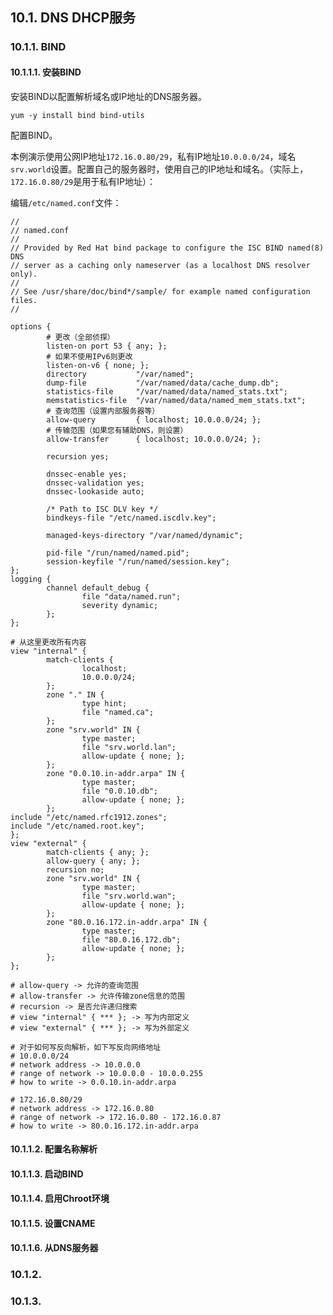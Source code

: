 ## 10.1. DNS DHCP服务

### 10.1.1. BIND

#### 10.1.1.1. 安装BIND

安装BIND以配置解析域名或IP地址的DNS服务器。

`yum -y install bind bind-utils`

配置BIND。

本例演示使用公网IP地址`172.16.0.80/29`，私有IP地址`10.0.0.0/24`，域名`srv.world`设置。配置自己的服务器时，使用自己的IP地址和域名。（实际上，`172.16.0.80/29`是用于私有IP地址）：

编辑`/etc/named.conf`文件：

```
//
// named.conf
//
// Provided by Red Hat bind package to configure the ISC BIND named(8) DNS
// server as a caching only nameserver (as a localhost DNS resolver only).
//
// See /usr/share/doc/bind*/sample/ for example named configuration files.
//

options {
        # 更改（全部侦探）
        listen-on port 53 { any; };
        # 如果不使用IPv6则更改
        listen-on-v6 { none; };
        directory           "/var/named";
        dump-file           "/var/named/data/cache_dump.db";
        statistics-file     "/var/named/data/named_stats.txt";
        memstatistics-file  "/var/named/data/named_mem_stats.txt";
        # 查询范围（设置内部服务器等）
        allow-query         { localhost; 10.0.0.0/24; };
        # 传输范围（如果您有辅助DNS，则设置）
        allow-transfer      { localhost; 10.0.0.0/24; };

        recursion yes;

        dnssec-enable yes;
        dnssec-validation yes;
        dnssec-lookaside auto;

        /* Path to ISC DLV key */
        bindkeys-file "/etc/named.iscdlv.key";

        managed-keys-directory "/var/named/dynamic";

        pid-file "/run/named/named.pid";
        session-keyfile "/run/named/session.key";
};
logging {
        channel default_debug {
                file "data/named.run";
                severity dynamic;
        };
};

# 从这里更改所有内容
view "internal" {
        match-clients {
                localhost;
                10.0.0.0/24;
        };
        zone "." IN {
                type hint;
                file "named.ca";
        };
        zone "srv.world" IN {
                type master;
                file "srv.world.lan";
                allow-update { none; };
        };
        zone "0.0.10.in-addr.arpa" IN {
                type master;
                file "0.0.10.db";
                allow-update { none; };
        };
include "/etc/named.rfc1912.zones";
include "/etc/named.root.key";
};
view "external" {
        match-clients { any; };
        allow-query { any; };
        recursion no;
        zone "srv.world" IN {
                type master;
                file "srv.world.wan";
                allow-update { none; };
        };
        zone "80.0.16.172.in-addr.arpa" IN {
                type master;
                file "80.0.16.172.db";
                allow-update { none; };
        };
};

# allow-query -> 允许的查询范围
# allow-transfer -> 允许传输zone信息的范围
# recursion -> 是否允许递归搜索
# view "internal" { *** }; -> 写为内部定义
# view "external" { *** }; -> 写为外部定义

# 对于如何写反向解析，如下写反向网络地址
# 10.0.0.0/24
# network address -> 10.0.0.0
# range of network -> 10.0.0.0 - 10.0.0.255
# how to write -> 0.0.10.in-addr.arpa

# 172.16.0.80/29
# network address -> 172.16.0.80
# range of network -> 172.16.0.80 - 172.16.0.87
# how to write -> 80.0.16.172.in-addr.arpa
```

#### 10.1.1.2. 配置名称解析




















#### 10.1.1.3. 启动BIND

#### 10.1.1.4. 启用Chroot环境

#### 10.1.1.5. 设置CNAME

#### 10.1.1.6. 从DNS服务器















### 10.1.2. 




### 10.1.3. 










